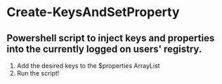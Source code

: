 # Create-KeysAndSetProperty
## Powershell script to inject keys and properties into the currently logged on users' registry.
1. Add the desired keys to the $properties ArrayList
2. Run the script! 
